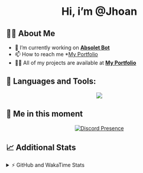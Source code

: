 <h1 align="center">Hi, i’m @Jhoan</h1>

## 🙋‍♂️ About Me

- 🔭 I’m currently working on **[Absolet Bot](https://strider.cloud)**
- 📫 How to reach me *[My Portfolio](https://jhoan.me/contact)
- 👨‍💻 All of my projects are available at **[My Portfolio](https://jhoan.me)**

## 🚀 Languages and Tools:
<p align="center">
  <a href="https://skillicons.dev">
    <img src="https://skillicons.dev/icons?i=js,ts,html,css,bootstrap,nodejs,express,vscode,neovim,vim,atom,cloudflare,git,github,discord,bots,linux,mongodb,nginx,redis,wordpress,heroku&perline=11" />
  </a>
</p>
  
## 👤 Me in this moment
<p align="center">
    <a href="https://discord.com/users/612460795124776960" target="_blank" rel="nofollow">
        <img src="https://lanyard-profile-readme.vercel.app/api/612460795124776960?idleMessage=Probably%20coding%20Absolet..." alt="Discord Presence" align="center">
    </a>
</p>

## 📈 Additional Stats
<details>
    <summary>⚡ GitHub and WakaTime Stats</summary>
    <br/>

<!--START_SECTION:waka-->
![Code Time](http://img.shields.io/badge/Code%20Time-637%20hrs%205%20mins-blue)

**🐱 My GitHub Data** 

> 📦 185.8 kB Used in GitHub's Storage 
 > 
> 🏆 251 Contributions in the Year 2023
 > 
> 💼 Opted to Hire
 > 
> 📜 4 Public Repositories 
 > 
> 🔑 43 Private Repositories 
 > 
**I'm an Early 🐤** 

```text
🌞 Morning                227 commits         ██░░░░░░░░░░░░░░░░░░░░░░░   07.86 % 
🌆 Daytime                1405 commits        ████████████░░░░░░░░░░░░░   48.67 % 
🌃 Evening                1131 commits        ██████████░░░░░░░░░░░░░░░   39.18 % 
🌙 Night                  124 commits         █░░░░░░░░░░░░░░░░░░░░░░░░   04.30 % 
```
📅 **I'm Most Productive on Saturday** 

```text
Monday                   414 commits         ████░░░░░░░░░░░░░░░░░░░░░   14.34 % 
Tuesday                  465 commits         ████░░░░░░░░░░░░░░░░░░░░░   16.11 % 
Wednesday                402 commits         ███░░░░░░░░░░░░░░░░░░░░░░   13.92 % 
Thursday                 310 commits         ███░░░░░░░░░░░░░░░░░░░░░░   10.74 % 
Friday                   389 commits         ███░░░░░░░░░░░░░░░░░░░░░░   13.47 % 
Saturday                 543 commits         █████░░░░░░░░░░░░░░░░░░░░   18.81 % 
Sunday                   364 commits         ███░░░░░░░░░░░░░░░░░░░░░░   12.61 % 
```


📊 **This Week I Spent My Time On** 

```text
🕑︎ Time Zone: America/Bogota

💬 Programming Languages: 
No Activity Tracked This Week

🔥 Editors: 
No Activity Tracked This Week

🐱‍💻 Projects: 
No Activity Tracked This Week

💻 Operating System: 
No Activity Tracked This Week
```

**I Mostly Code in JavaScript** 

```text
JavaScript               17 repos            █████████████░░░░░░░░░░░░   53.12 % 
TypeScript               8 repos             ██████░░░░░░░░░░░░░░░░░░░   25.00 % 
Java                     3 repos             ██░░░░░░░░░░░░░░░░░░░░░░░   09.38 % 
EJS                      1 repo              █░░░░░░░░░░░░░░░░░░░░░░░░   03.12 % 
SCSS                     1 repo              █░░░░░░░░░░░░░░░░░░░░░░░░   03.12 % 
```




 Last Updated on 24/05/2023 15:11:36 UTC
<!--END_SECTION:waka-->
</details>
